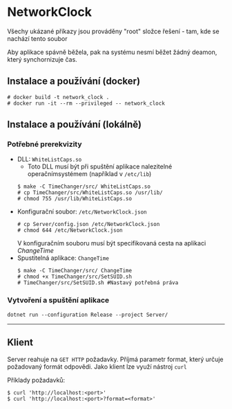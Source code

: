 # NetworkClock
Všechy ukázané příkazy jsou prováděny "root" složce řešení - tam, kde se nachází tento soubor

Aby aplikace spávně běžela, pak na systému nesmí běžet žádný deamon, který synchornizuje čas. 
## Instalace a používání (docker)
```
# docker build -t network_clock .
# docker run -it --rm --privileged -- network_clock
```


## Instalace a používání (lokálně)
### Potřebné prerekvizity
- DLL: `WhiteListCaps.so`
  - Toto DLL musí být při spuštění aplikace nalezitelné operačnímsystémem (například v `/etc/lib`)
  ```
  $ make -C TimeChanger/src/ WhiteListCaps.so
  # cp TimeChanger/src/WhiteListCaps.so /usr/lib/
  # chmod 755 /usr/lib/WhiteListCaps.so
  ```
- Konfigurační soubor: `/etc/NetworkClock.json`
  ```
  # cp Server/config.json /etc/NetworkClock.json
  # chmod 644 /etc/NetworkClock.json
  ```
  V konfiguračním souboru musí být specifikovaná cesta na aplikaci _ChangeTime_
- Spustitelná aplikace: `ChangeTime`
  ```
  $ make -C TimeChanger/src/ ChangeTime
  # chmod +x TimeChanger/src/SetSUID.sh
  # TimeChanger/src/SetSUID.sh #Nastavý potřebná práva
  ```

### Vytvoření a spuštění aplikace
```
dotnet run --configuration Release --project Server/
```
---
## Klient
Server reahuje na `GET HTTP` požadavky. Příjmá parametr format, který určuje požadovaný formát odpovědi. Jako klient lze využí nástroj `curl`

Příklady požadavků:
```
$ curl 'http://localhost:<port>'
$ curl 'http://localhost:<port>?format=<format>' 
```
